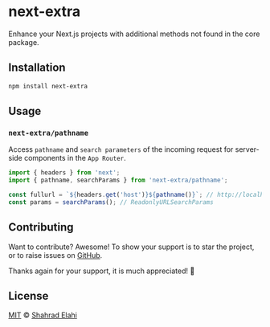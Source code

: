# next-extra

Enhance your Next.js projects with additional methods not found in the core package.

## Installation

```bash
npm install next-extra
```

## Usage

### `next-extra/pathname`

Access `pathname` and `search parameters` of the incoming request for server-side components in the `App Router`.

```typescript
import { headers } from 'next';
import { pathname, searchParams } from 'next-extra/pathname';

const fullurl = `${headers.get('host')}${pathname()}`; // http://localhost:3000/hello?name=shahrad
const params = searchParams(); // ReadonlyURLSearchParams
```

## Contributing

Want to contribute? Awesome! To show your support is to star the project, or to raise issues
on [GitHub](https://github.com/shahradelahi/next-extra).

Thanks again for your support, it is much appreciated! 🙏

## License

[MIT](/LICENSE) © [Shahrad Elahi](https://github.com/shahradelahi)
